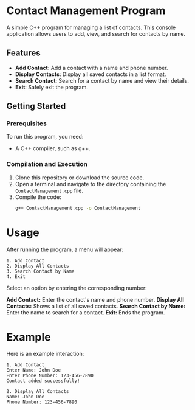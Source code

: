 # Contact Management Program

A simple C++ program for managing a list of contacts. This console application allows users to add, view, and search for contacts by name.

## Features

- **Add Contact**: Add a contact with a name and phone number.
- **Display Contacts**: Display all saved contacts in a list format.
- **Search Contact**: Search for a contact by name and view their details.
- **Exit**: Safely exit the program.

## Getting Started

### Prerequisites

To run this program, you need:
- A C++ compiler, such as g++.

### Compilation and Execution

1. Clone this repository or download the source code.
2. Open a terminal and navigate to the directory containing the `ContactManagement.cpp` file.
3. Compile the code:
   ```bash
   g++ ContactManagement.cpp -o ContactManagement

# Usage
After running the program, a menu will appear:
```
1. Add Contact
2. Display All Contacts
3. Search Contact by Name
4. Exit
```


Select an option by entering the corresponding number:

**Add Contact:** Enter the contact's name and phone number.
**Display All Contacts:** Shows a list of all saved contacts.
**Search Contact by Name:** Enter the name to search for a contact.
**Exit:** Ends the program.

# Example
Here is an example interaction:
```
1. Add Contact
Enter Name: John Doe
Enter Phone Number: 123-456-7890
Contact added successfully!

2. Display All Contacts
Name: John Doe
Phone Number: 123-456-7890
```
